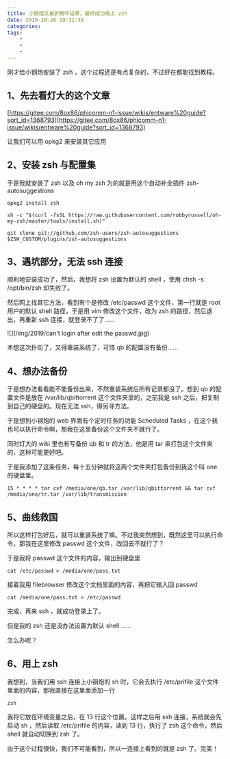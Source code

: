 ```yaml
---
title: 小钢炮又被折腾坏记录，最终成功用上 zsh
date: 2019-10-26 19:31:39
categories:
tags:
    -
    -
    -
---
```



刚才给小钢炮安装了 zsh ，这个过程还是有点复杂的，不过好在都能找到教程。

<!--more-->

## 1、先去看灯大的这个文章



[https://gitee.com/8ox86/phicomm-n1-issue/wikis/entware%20guide?sort_id=1368793](https://gitee.com/8ox86/phicomm-n1-issue/wikis/entware%20guide?sort_id=1368793)



让我们可以用 opkg2 来安装其它应用



## 2、安装 zsh 与配置集



于是我就安装了 zsh 以及 oh my zsh 为的就是用这个自动补全插件 zsh-autosuggestions


```
opkg2 install zsh
```
```
sh -c "$(curl -fsSL https://raw.githubusercontent.com/robbyrussell/oh-my-zsh/master/tools/install.sh)"
```
```
git clone git://github.com/zsh-users/zsh-autosuggestions $ZSH_CUSTOM/plugins/zsh-autosuggestions
```


## 3、遇坑部分，无法 ssh 连接



顺利地安装成功了，然后，我想将 zsh 设置为默认的 shell ，使用 chsh -s /opt/bin/zsh 却失败了。

然后网上找其它方法，看到有个是修改 /etc/passwd 这个文件，第一行就是 root 用户的默认 shell 路径，于是用 vim 修改这个文件，改为 zsh 的路径，然后退出，再重新 ssh 连接，就登录不了了……

![](/img/2019/can't login after edit the passwd.jpg)

本想这次扑街了，又得重装系统了，可惜 qb 的配置没有备份……



## 4、想办法备份



于是想办法看看能不能备份出来，不然重装系统后所有记录都没了。想到 qb 的配置文件是放在 /var/lib/qbittorrent 这个文件夹里的，之前我是 ssh 之后，把复制到自己的硬盘的。现在无法 ssh，得另寻方法。



于是想到小钢炮的 web 界面有个定时任务的功能 Scheduled Tasks ，在这个我也可以执行命令啊，那我在这里备份这个文件夹不就行了。

同时灯大的 wiki 里也有写备份 qb 和 tr 的方法，他是用 tar 来打包这个文件夹的，这种可能更好吧。



于是我添加了这条任务，每十五分钟就将这两个文件夹打包备份到我这个叫 one 的硬盘里。


```
15 * * * * tar cvf /media/one/qb.tar /var/lib/qbittorrent && tar cvf /media/one/tr.tar /var/lib/transmission
```


## 5、曲线救国



所以这样打包好后，就可以重装系统了嘛。不过我突然想到，既然这里可以执行命令，那我在这里修改 passwd 这个文件，改回去不就行了？



于是我将 passwd 这个文件的内容，输出到硬盘里

```
cat /etc/passwd > /media/one/pass.txt
```


接着我用 filebrowser 修改这个文档里面的内容，再把它输入回 passwd

```
cat /media/one/pass.txt > /etc/passwd
```


完成，再来 ssh ，就成功登录上了。



但是我的 zsh 还是没办法设置为默认 shell ……



怎么办呢？



## 6、用上 zsh



我想到，当我们用 ssh 连接上小钢炮的 sh 时，它会去执行 /etc/prifile 这个文件里面的内容，那我直接在这里面添加一行


```
zsh
```


我将它放在环境变量之后，在 13 行这个位置。这样之后用 ssh 连接，系统就会先启动 sh ，然后读取 /etc/prifile 的内容，读到 13 行，执行了 zsh 这个命令，然后 shell 就自动切换到 zsh 了。



由于这个过程很快，我们不可能看到，所以一连接上看到的就是 zsh 了。完美！
